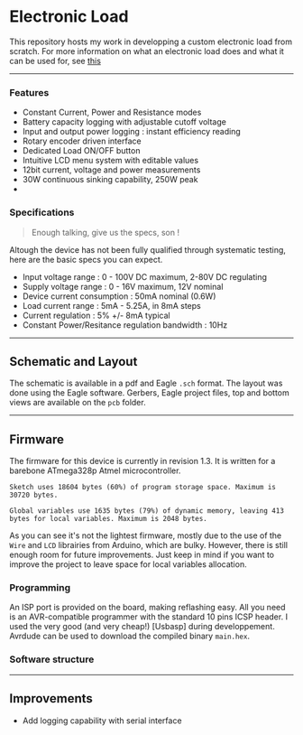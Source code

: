 # Electronic Load
This repository hosts my work in developping a custom electronic load from scratch. 
For more information on what an electronic load does and what it can be used for, see [this](https://www.mouser.com/pdfdocs/DC_Electronic_Load_Application_Note.pdf)

---

### Features
* Constant Current, Power and Resistance modes
* Battery capacity logging with adjustable cutoff voltage
* Input and output power logging : instant efficiency reading
* Rotary encoder driven interface
* Dedicated Load ON/OFF button
* Intuitive LCD menu system with editable values
* 12bit current, voltage and power measurements 
* 30W continuous sinking capability, 250W peak
* 

### Specifications
> Enough talking, give us the specs, son !

Altough the device has not been fully qualified through systematic testing, here are the basic specs you can expect. 
* Input voltage range : 0 - 100V DC maximum, 2-80V DC regulating
* Supply voltage range : 0 - 16V maximum, 12V nominal 
* Device current consumption : 50mA nominal (0.6W)
* Load current range : 5mA - 5.25A, in 8mA steps
* Current regulation : 5% +/- 8mA typical
* Constant Power/Resitance regulation bandwidth : 10Hz

---

## Schematic and Layout

The schematic is available in a pdf and Eagle `.sch` format.
The layout was done using the Eagle software. Gerbers, Eagle project files, top and bottom views are available on the `pcb` folder.


---

## Firmware
The firmware for this device is currently in revision 1.3. It is written for a barebone ATmega328p Atmel microcontroller.

```Sketch uses 18604 bytes (60%) of program storage space. Maximum is 30720 bytes.```

```Global variables use 1635 bytes (79%) of dynamic memory, leaving 413 bytes for local variables. Maximum is 2048 bytes.```

As you can see it's not the lightest firmware, mostly due to the use of the `Wire` and `LCD` librairies from Arduino, which are bulky. However, there is still enough room for future improvements. Just keep in mind if you want to improve the project to leave space for local variables allocation.
### Programming
An ISP port is provided on the board, making reflashing easy. All you need is an AVR-compatible programmer with the standard 10 pins ICSP header. I used the very good (and very cheap!) [Usbasp] during developpement. Avrdude can be used to download the compiled binary `main.hex`.

### Software structure

---

## Improvements

* Add logging capability with serial interface
